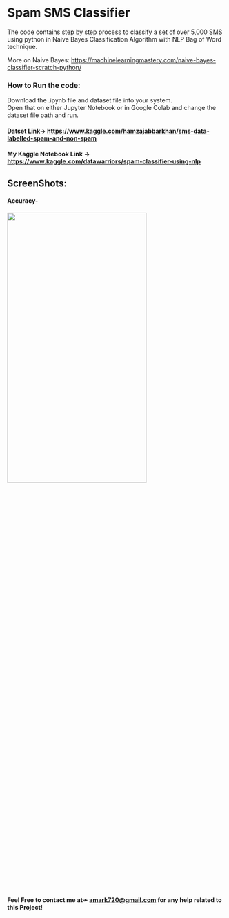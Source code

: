 # Spam SMS Classifier
The code contains step by step process to classify a set of over 5,000 SMS using python in Naive Bayes Classification Algorithm with NLP Bag of Word technique.

More on Naive Bayes: https://machinelearningmastery.com/naive-bayes-classifier-scratch-python/

### How to Run the code:

Download the .ipynb file and dataset file into your system.<br>
Open that on either Jupyter Notebook or in Google Colab and change the dataset file path and run.


#### Datset Link-> https://www.kaggle.com/hamzajabbarkhan/sms-data-labelled-spam-and-non-spam

#### My Kaggle Notebook Link -> https://www.kaggle.com/datawarriors/spam-classifier-using-nlp


## ScreenShots:

#### Accuracy-

<a href="https://www.kaggle.com/datawarriors/spam-classifier-using-nlp" target="_blank"><img src="https://github.com/amark720/Data-Science-Projects/blob/master/NLP%20Projects/Spam%20SMS%20Classifier%20Using%20Naive%20Bayes%20%2B%20NLP(BOW)/Screenshot.PNG" width=80% height=40% > </a>


#### Feel Free to contact me at➛ amark720@gmail.com for any help related to this Project!

<!--
https://www.youtube.com/watch?v=fA5TSFELkC0&ab_channel=KrishNaik
-->
